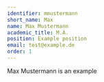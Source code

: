 ```yaml
---
identifier: mmustermann
short_name: Max
name: Max Mustermann
academic_title: M.A.
position: Example position
email: test@example.de
order: 1
---
```

Max Mustermann is an example

